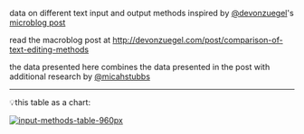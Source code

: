 data on different text input and output methods inspired by [@devonzuegel](https://twitter.com/devonzuegel)'s [microblog post](https://twitter.com/devonzuegel/status/1035905169802706944)

read the macroblog post at http://devonzuegel.com/post/comparison-of-text-editing-methods

the data presented here combines the data presented in the post with additional research by [@micahstubbs](https://twitter.com/micahstubbs)

---

💡this table as a chart:

[![input-methods-table-960px](https://user-images.githubusercontent.com/2119400/44952908-a9d0b480-ae3f-11e8-958c-7dd9830a19aa.jpg)](https://twitter.com/devonzuegel/status/1035905169802706944)
